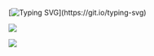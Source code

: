 [![Typing SVG](https://readme-typing-svg.herokuapp.com?font=Ubuntu+Mono&color=%23AAF71F&size=50&center=true&vCenter=true&width=1700&height=150&lines=printf(%22Hello%2C+%25s!%22%2C+your_name);%24my_name+%3D+'marufura';echo+'Nice+to+meet+you!';System.out.println(%22My+profile%22);std%3A%3Acout+%3C%3C+%22I+am+a+university+student+in+Japan.%22+%3C%3C+std%3A%3Aendl;console.log(%22I'm+majoring+in+Software+Engineering%22);SELECT+my_fav+FROM+me;my_fav+%3D+%5B'Traveling'%2C+'Camping'%2C+'Gaming'%5D;%3Cp%3EThank+you+for+visiting!%3C%2Fp%3E;jmp+start)](https://git.io/typing-svg)

<a href="https://twitter.com/_marufura_"><img src="https://img.shields.io/twitter/follow/_marufura_?label=Twitter"></img></a>

<a href="https://www.linkedin.com/in/悠宇-高井-3b114b227/"><img src="https://img.shields.io/badge/LinkedIn-0077B5?style=for-the-badge&logo=linkedin&logoColor=white"></img></a>